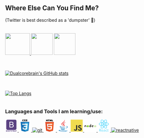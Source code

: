 <h2>Where Else Can You Find Me?</h2> 
(Twitter is best described as a 'dumpster' 🤮)
<br>
<br>
<br>
<a href="https://twitter.com/dualc0rebrain"> <img src="https://www.transparentpng.com/thumb/twitter/twitter-bird-logo-pictures-0.png" height="70" width="80"> </a> 
<a href="https://www.linkedin.com/in/anurag-prasad-206b0438/"> <img src="https://image.flaticon.com/icons/png/512/174/174857.png" height="70" width="70"></a>
<a href="https://steamcommunity.com/id/dualcorebrain1/"> <img src="https://cdn.freebiesupply.com/images/large/2x/steam-logo-transparent.png" height="70" width="70"></a>
<br>
<br>
<br>

[![Dualcorebrain's GitHub stats](https://github-readme-stats.vercel.app/api?username=dualcorebrain&hide=contribs&count_private=true&theme=vision-friendly-dark)](https://github.com/anuraghazra/github-readme-stats)
<br>
<br>
<br>

[![Top Langs](https://github-readme-stats.vercel.app/api/top-langs/?username=anuraghazra&layout=compact&theme=vision-friendly-dark)](https://github.com/anuraghazra/github-readme-stats)
<br>
<br>





<h3 align="left">Languages and Tools I am learning/use:</h3>
<p align="left"> <a href="https://getbootstrap.com" target="_blank"> <img src="https://raw.githubusercontent.com/devicons/devicon/master/icons/bootstrap/bootstrap-plain-wordmark.svg" alt="bootstrap" width="40" height="40"/> </a> <a href="https://www.w3schools.com/css/" target="_blank"> <img src="https://raw.githubusercontent.com/devicons/devicon/master/icons/css3/css3-original-wordmark.svg" alt="css3" width="40" height="40"/> </a> <a href="https://git-scm.com/" target="_blank"> <img src="https://www.vectorlogo.zone/logos/git-scm/git-scm-icon.svg" alt="git" width="40" height="40"/> </a> <a href="https://www.w3.org/html/" target="_blank"> <img src="https://raw.githubusercontent.com/devicons/devicon/master/icons/html5/html5-original-wordmark.svg" alt="html5" width="40" height="40"/> </a> <a href="https://www.java.com" target="_blank"> <img src="https://raw.githubusercontent.com/devicons/devicon/master/icons/java/java-original.svg" alt="java" width="40" height="40"/> </a> <a href="https://developer.mozilla.org/en-US/docs/Web/JavaScript" target="_blank"> <img src="https://raw.githubusercontent.com/devicons/devicon/master/icons/javascript/javascript-original.svg" alt="javascript" width="40" height="40"/> </a> <a href="https://nodejs.org" target="_blank"> <img src="https://raw.githubusercontent.com/devicons/devicon/master/icons/nodejs/nodejs-original-wordmark.svg" alt="nodejs" width="40" height="40"/> </a> <a href="https://reactjs.org/" target="_blank"> <img src="https://raw.githubusercontent.com/devicons/devicon/master/icons/react/react-original-wordmark.svg" alt="react" width="40" height="40"/> </a> <a href="https://reactnative.dev/" target="_blank"> <img src="https://reactnative.dev/img/header_logo.svg" alt="reactnative" width="40" height="40"/> </a> </p>

